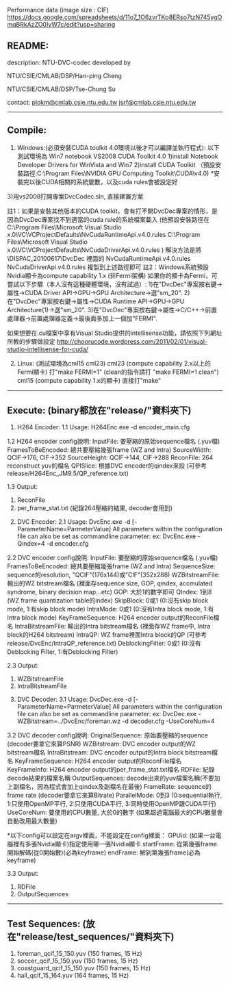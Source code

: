 Performance data (image size : CIF)
https://docs.google.com/spreadsheets/d/11o7_1O6zvrTKp8ERso7tzN745ygOmqBRkAzZO0IyW7c/edit?usp=sharing

README:
-------
description:
NTU-DVC-codec developed by 

NTU/CSIE/CMLAB/DSP/Han-ping Cheng

NTU/CSIE/CMLAB/DSP/Tse-Chung Su

contact:
plokm@cmlab.csie.ntu.edu.tw
jsrf@cmlab.csie.ntu.edu.tw

------------------------------------------------------------


Compile:
--------
1. Windows:(必須安裝CUDA toolkit 4.0環境以後才可以編譯並執行程式):
  以下測試環境為 Win7 notebook  VS2008  CUDA Toolkit 4.0
  1)install Notebook Developer Drivers for WinVista and Win7
  2)install CUDA Toolkit （預設安裝路徑:C:\Program Files\NVIDIA GPU Computing Toolkit\CUDA\v4.0)
    *安裝完以後CUDA相關的系統變數，以及cuda rules會被設定好

  3)用vs2008打開專案DvcCodec.sln, 直接建置方案
  
  註1：如果是安裝其他版本的CUDA toolkit，會有打不開DvcDec專案的情形，是因為DvcDec專案找不到適當的cuda rule的系統檔案載入
       (他預設安裝路徑在 C:\Program Files\Microsoft Visual Studio x.0\VC\VCProjectDefaults\NvCudaRuntimeApi.v4.0.rules
                          C:\Program Files\Microsoft Visual Studio x.0\VC\VCProjectDefaults\NvCudaDriverApi.v4.0.rules )
       解決方法是將 \DISPAC_20100617\DvcDec 裡面的 NvCudaRuntimeApi.v4.0.rules   NvCudaDriverApi.v4.0.rules  複製到上述路徑即可
  註2：Windows系統預設Nvidia顯卡為compute capability 1.x (非Fermi架構) 
       如果你的顯卡為Fermi，可嘗試以下步驟（本人沒有這種硬體環境，沒有試過）:
       1)在"DvcDec"專案按右鍵->屬性->CUDA Driver API->GPU->GPU Architecture->選"sm_20".
       2)在"DvcDec"專案按右鍵->屬性->CUDA Runtime API->GPU->GPU Architecture(1)->選"sm_20".
       3)在"DvcDec"專案按右鍵->屬性->C/C++->前置處理器->前置處理器定義->最後面多加上一個加"FERMI".

  如果想要在.cu檔案中享有Visual Studio提供的intellisense功能，請依照下列網址所教的步驟做設定
  http://choorucode.wordpress.com/2011/02/01/visual-studio-intellisense-for-cuda/

2. Linux: 
  (測試環境為cml15   cml23)
  cml23 (compute capability 2.x以上的Fermi顯卡) 打"make FERMI=1"  (clean的指令請打 "make FERMI=1 clean")
  cml15 (compute capability 1.x的顯卡) 直接打"make" 
--------------------------------------------------------------------------------------------------


Execute: (binary都放在"release/"資料夾下)
-----------------------------------------
1. H264 Encoder:
1.1 Usage: H264Enc.exe -d encoder_main.cfg

1.2 H264 encoder config說明:
InputFile: 要壓縮的原始sequence檔名 (.yuv檔)
FramesToBeEncoded: 總共要壓縮幾張frame (WZ and Intra)
SourceWidth: QCIF->176, CIF->352
SourceHeight: QCIF->144, CIF->288
ReconFile: 264 reconstruct yuv的檔名
QPISlice: 根據DVC encoder的qindex來設 (可參考release/H264Enc_JM9.5/QP_reference.txt)

1.3 Output:
1) ReconFile
2) per_frame_stat.txt (紀錄264壓縮的結果, decoder會用到)



2. DVC Encoder:
2.1 Usage:
DvcEnc.exe -d <ConfigFileName> [-ParameterName=ParmeterValue]
All parameters within the configuration file can also be set as commandline parameter:
ex: DvcEnc.exe -Qindex=4 -d encoder.cfg

2.2 DVC encoder config說明:
InputFile: 要壓縮的原始sequence檔名 (.yuv檔)
FramesToBeEncoded: 總共要壓縮幾張frame (WZ and Intra)
SequenceSize: sequence的resolution, "QCIF"(176x144)或"CIF"(352x288)
WZBitstreamFile: 輸出的WZ bitstream檔名 (裡面存sequence size, GOP, qindex, accmulated syndrome, binary decision map...etc)
GOP: 大於1的數字即可
QIndex: 1到8 (WZ frame quantization table的index)
SkipBlock: 0或1 (0:沒有skip block mode, 1:有skip block mode)
IntraMode: 0或1 (0:沒有Intra block mode, 1:有Intra block mode)
KeyFrameSequence: H264 encoder output的ReconFile檔名
IntraBitstreamFile: 輸出的Intra bitstream檔名 (裡面存WZ frame中, Intra block的H264 bitstream)
IntraQP: WZ frame裡面Intra block的QP (可參考release/DvcEnc/IntraQP_reference.txt)
DeblockingFilter: 0或1 (0:沒有Deblocking Filter, 1:有Deblocking Filter)

2.3 Output:
1) WZBitstreamFile
2) IntraBitstreamFile



3. DVC Decoder:
3.1 Usage: DvcDec.exe -d <ConfigFileName> [-ParameterName=ParmeterValue]
All parameters within the configuration file can also be set as commandline parameter:
ex: DvcDec.exe -WZBitstream=../DvcEnc/foreman.wz -d decoder.cfg -UseCoreNum=4

3.2 DVC decoder config說明:
OriginalSequence:	原始要壓縮的sequence (decoder要拿它來算PSNR)
WZBitstream:			DVC encoder output的WZ bitstream檔名
IntraBitstream:		DVC encoder output的Intra block bitstream檔名
KeyFrameSequence:	H264 encoder output的ReconFile檔名
KeyFrameInfo:			H264 encoder output的per_frame_stat.txt檔名
RDFile:						紀錄decode結果的檔案名稱
OutputSequences:	decode出來的yuv檔案名稱(不要加上副檔名，因為程式會加上qindex及副檔名在最後)
FrameRate:				sequence的frame rate (decoder要拿它來算Bitrate)
ParallelMode:			0到3 (0:sequential執行, 1:只使用OpenMP平行, 2:只使用CUDA平行, 3:同時使用OpenMP跟CUDA平行)
UseCoreNum:				要使用的CPU數量, 大於0的數字 (如果超過電腦最大的CPU數量會自動改用最大數量)

*以下config可以設定在argv裡面，不能設定在config裡面：
GPUid:						(如果一台電腦裡有多張Nvidia顯卡)指定使用哪一張Nvidia顯卡
startFrame:				從第幾張frame開始解碼(從0開始數)(必為keyframe)
endFrame:					解到第幾張frame(必為keyframe)


3.3 Output:
1) RDFile
2) OutputSequences
-------------------------------------------------------------------------------------------------------------


Test Sequences: (放在"release/test_sequences/"資料夾下)
-------------------------------------------------------
1) foreman_qcif_15_150.yuv (150 frames, 15 Hz)
2) soccer_qcif_15_150.yuv (150 frames, 15 Hz)
3) coastguard_qcif_15_150.yuv (150 frames, 15 Hz)
4) hall_qcif_15_164.yuv (164 frames, 15 Hz)
